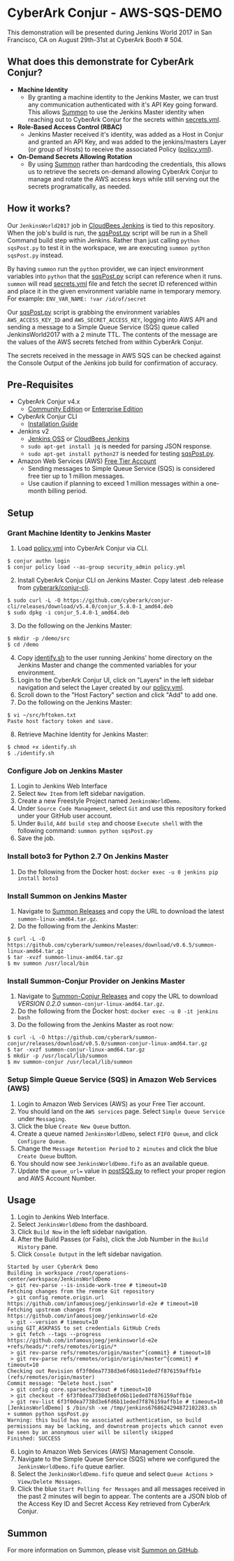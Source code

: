 # CyberArk Conjur - AWS-SQS-DEMO
This demonstration will be presented during Jenkins World 2017 in San Francisco, CA on August 29th-31st at CyberArk Booth # 504.

## What does this demonstrate for CyberArk Conjur?
* __Machine Identity__
  * By granting a machine identity to the Jenkins Master, we can trust any communication authenticated with it's API Key going forward.  This allows [Summon](https://cyberark.github.io/summon) to use the Jenkins Master identity when reaching out to CyberArk Conjur for the secrets within [secrets.yml](secrets.yml).
* __Role-Based Access Control (RBAC)__
  * Jenkins Master received it's identity, was added as a Host in Conjur and granted an API Key, and was added to the jenkins/masters Layer (or group of Hosts) to receive the associated Policy ([policy.yml](policy.yml)).
* __On-Demand Secrets Allowing Rotation__
  * By using [Summon](https://cyberark.github.io/summon) rather than hardcoding the credentials, this allows us to retrieve the secrets on-demand allowing CyberArk Conjur to manage and rotate the AWS access keys while still serving out the secrets programatically, as needed.

## How it works?
Our `JenkinsWorld2017` job in [CloudBees Jenkins](https://www.cloudbees.com) is tied to this repository.  When the job's build is run, the [sqsPost.py](sqsPost.py) script will be run in a Shell Command build step within Jenkins.  Rather than just calling `python sqsPost.py` to test it in the workspace, we are executing `summon python sqsPost.py` instead.

By having `summon` run the `python` provider, we can inject environment variables into `python` that the [sqsPost.py](sqsPost.py) script can reference when it runs.  `summon` will read [secrets.yml](secrets.yml) file and fetch the secret ID referenced within and place it in the given environment variable name in temporary memory.  For example: `ENV_VAR_NAME: !var /id/of/secret`

Our [sqsPost.py](sqsPost.py) script is grabbing the environment variables `AWS_ACCESS_KEY_ID` and `AWS_SECRET_ACCESS_KEY`, logging into AWS API and sending a message to a Simple Queue Service (SQS) queue called JenkinsWorld2017 with a 2 minute TTL.  The contents of the message are the values of the AWS secrets fetched from within CyberArk Conjur.

The secrets received in the message in AWS SQS can be checked against the Console Output of the Jenkins job build for confirmation of accuracy.

## Pre-Requisites
* CyberArk Conjur v4.x
  * [Community Edition](https://try.conjur.org) or [Enterprise Edition](https://try.conjur.org/try-conjur-enterprise.html)
* CyberArk Conjur CLI
  * [Installation Guide](https://developer.conjur.net/cli)
* Jenkins v2
  * [Jenkins OSS](https://jenkins.io/) or [CloudBees Jenkins](https://www.cloudbees.com/)
  * `sudo apt-get install jq` is needed for parsing JSON response.
  * `sudo apt-get install python27` is needed for testing [sqsPost.py](sqsPost.py).
* Amazon Web Services (AWS) [Free Tier Account](https://www.amazon.com/ap/signin?openid.assoc_handle=aws&openid.return_to=https%3A%2F%2Fsignin.aws.amazon.com%2Foauth%3Fresponse_type%3Dcode%26client_id%3Darn%253Aaws%253Aiam%253A%253A015428540659%253Auser%252Fawssignupportal%26redirect_uri%3Dhttps%253A%252F%252Fportal.aws.amazon.com%252Fbilling%252Fsignup%253Fnc2%253Dh_ct%2526redirect_url%253Dhttps%25253A%25252F%25252Faws.amazon.com%25252Fregistration-confirmation%2526state%253DhashArgs%252523%2526isauthcode%253Dtrue%26noAuthCookie%3Dtrue&openid.mode=checkid_setup&openid.ns=http%3A%2F%2Fspecs.openid.net%2Fauth%2F2.0&openid.identity=http%3A%2F%2Fspecs.openid.net%2Fauth%2F2.0%2Fidentifier_select&openid.claimed_id=http%3A%2F%2Fspecs.openid.net%2Fauth%2F2.0%2Fidentifier_select&action=&disableCorpSignUp=&clientContext=&marketPlaceId=&poolName=&authCookies=&pageId=aws.ssop&siteState=registered%2Cen_US&accountStatusPolicy=P1&sso=&openid.pape.preferred_auth_policies=MultifactorPhysical&openid.pape.max_auth_age=120&openid.ns.pape=http%3A%2F%2Fspecs.openid.net%2Fextensions%2Fpape%2F1.0&server=%2Fap%2Fsignin%3Fie%3DUTF8&accountPoolAlias=&forceMobileApp=0&language=en_US&forceMobileLayout=0)
  * Sending messages to Simple Queue Service (SQS) is considered free tier up to 1 million messages.
  * Use caution if planning to exceed 1 million messages within a one-month billing period.

## Setup
### Grant Machine Identity to Jenkins Master
1. Load [policy.yml](policy.yml) into CyberArk Conjur via CLI.
```
$ conjur authn login
$ conjur policy load --as-group security_admin policy.yml
```
2. Install CyberArk Conjur CLI on Jenkins Master.  Copy latest .deb release from [cyberark/conjur-cli](https://github.com/cyberark/conjur-cli/releases).
```
$ sudo curl -L -O https://github.com/cyberark/conjur-cli/releases/download/v5.4.0/conjur_5.4.0-1_amd64.deb
$ sudo dpkg -i conjur_5.4.0-1_amd64.deb
```
3. Do the following on the Jenkins Master:
```
$ mkdir -p /demo/src
$ cd /demo
```
4. Copy [identify.sh](identify.sh) to the user running Jenkins' home directory on the Jenkins Master and change the commented variables for your environment.
5. Login to the CyberArk Conjur UI, click on "Layers" in the left sidebar navigation and select the Layer created by our [policy.yml](policy.yml).
6. Scroll down to the "Host Factory" section and click "Add" to add one.
7. Do the following on the Jenkins Master:
```
$ vi ~/src/hftoken.txt
Paste host factory token and save.
```
8. Retrieve Machine Identity for Jenkins Master:
```
$ chmod +x identify.sh
$ ./identify.sh
```
### Configure Job on Jenkins Master
1. Login to Jenkins Web Interface
2. Select `New Item` from left sidebar navigation.
3. Create a new Freestyle Project named `JenkinsWorldDemo`.
4. Under `Source Code Management`, select `Git` and use this repository forked under your GitHub user account.
5. Under `Build`, `Add build step` and choose `Execute shell` with the following command: `summon python sqsPost.py`
6. Save the job.

### Install boto3 for Python 2.7 On Jenkins Master
1. Do the following from the Docker host:
`docker exec -u 0 jenkins pip install boto3`

### Install Summon on Jenkins Master
1. Navigate to [Summon Releases](https://github.com/cyberark/summon/releases) and copy the URL to download the latest `summon-linux-amd64.tar.gz`.
2. Do the following from the Jenkins Master:
```
$ curl -L -O https://github.com/cyberark/summon/releases/download/v0.6.5/summon-linux-amd64.tar.gz
$ tar -xvzf summon-linux-amd64.tar.gz
$ mv summon /usr/local/bin
```

### Install Summon-Conjur Provider on Jenkins Master
1. Navigate to [Summon-Conjur Releases](https://github.com/cyberark/summon-conjur/releases) and copy the URL to download *VERSION 0.2.0* `summon-conjur-linux-amd64.tar.gz`.
2. Do the following from the Docker host:
`docker exec -u 0 -it jenkins bash`
3. Do the following from the Jenkins Master as root now:
```
$ curl -L -O https://github.com/cyberark/summon-conjur/releases/download/v0.5.0/summon-conjur-linux-amd64.tar.gz
$ tar -xvzf summon-conjur-linux-amd64.tar.gz
$ mkdir -p /usr/local/lib/summon
$ mv summon-conjur /usr/local/lib/summon
```

### Setup Simple Queue Service (SQS) in Amazon Web Services (AWS)
1. Login to Amazon Web Services (AWS) as your Free Tier account.
2. You should land on the `AWS services` page.  Select `Simple Queue Service` under `Messaging`.
3. Click the blue `Create New Queue` button.
4. Create a queue named `JenkinsWorldDemo`, select `FIFO Queue`, and click `Configure Queue`.
5. Change the `Message Retention Period` to `2 minutes` and click the blue `Create Queue` button.
6. You should now see `JenkinsWorldDemo.fifo` as an available queue.
7. Update the `queue_url=` value in [postSQS.py](postSQS.py) to reflect your proper region and AWS Account Number.

## Usage
1. Login to Jenkins Web Interface.
2. Select `JenkinsWorldDemo` from the dashboard.
3. Click `Build Now` in the left sidebar navigation.
4. After the Build Passes (or Fails), click the Job Number in the `Build History` pane.
5. Click `Console Output` in the left sidebar navigation.
```
Started by user CyberArk Demo
Building in workspace /root/operations-center/workspace/JenkinsWorldDemo
 > git rev-parse --is-inside-work-tree # timeout=10
Fetching changes from the remote Git repository
 > git config remote.origin.url https://github.com/infamousjoeg/jenkinsworld-e2e # timeout=10
Fetching upstream changes from https://github.com/infamousjoeg/jenkinsworld-e2e
 > git --version # timeout=10
using GIT_ASKPASS to set credentials GitHub Creds
 > git fetch --tags --progress https://github.com/infamousjoeg/jenkinsworld-e2e +refs/heads/*:refs/remotes/origin/*
 > git rev-parse refs/remotes/origin/master^{commit} # timeout=10
 > git rev-parse refs/remotes/origin/origin/master^{commit} # timeout=10
Checking out Revision 6f3f0dea7738d3e6fd6b11eded7f876159affb1e (refs/remotes/origin/master)
Commit message: "Delete host.json"
 > git config core.sparsecheckout # timeout=10
 > git checkout -f 6f3f0dea7738d3e6fd6b11eded7f876159affb1e
 > git rev-list 6f3f0dea7738d3e6fd6b11eded7f876159affb1e # timeout=10
[JenkinsWorldDemo] $ /bin/sh -xe /tmp/jenkins6768624294872102283.sh
+ summon python sqsPost.py
Warning: this build has no associated authentication, so build permissions may be lacking, and downstream projects which cannot even be seen by an anonymous user will be silently skipped
Finished: SUCCESS
```
6. Login to Amazon Web Services (AWS) Management Console.
7. Navigate to the Simple Queue Service (SQS) where we configured the `JenkinsWorldDemo.fifo` queue earlier.
8. Select the `JenkinsWorldDemo.fifo` queue and select `Queue Actions` > `View/Delete Messages`.
9. Click the blue `Start Polling for Messages` and all messages received in the past 2 minutes will begin to appear.  The contents are a JSON blob of the Access Key ID and Secret Access Key retrieved from CyberArk Conjur.

## Summon
For more information on Summon, please visit [Summon on GitHub](https://cyberark.github.io/summon/).
